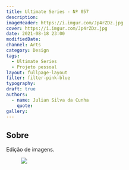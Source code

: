 ```yaml
---
title: Ultimate Series - Nº 057
description:
imageHeader: https://i.imgur.com/Jp4rZDz.jpg
cover: https://i.imgur.com/Jp4rZDz.jpg
date: 2021-08-18 23:00
modifiedDate:
channel: Arts
category: Design
tags:
  - Ultimate Series
  - Projeto pessoal
layout: fullpage-layout
filter: filter-pink-blue
typography:
draft: true
authors:
  - name: Julian Silva da Cunha
    quote:
gallery:
---
```


## Sobre

Edição de imagens.

<figure>
<img src="https://i.imgur.com/Jp4rZDz.jpg" className="max-w-none mx-auto block"/>
</figure>
